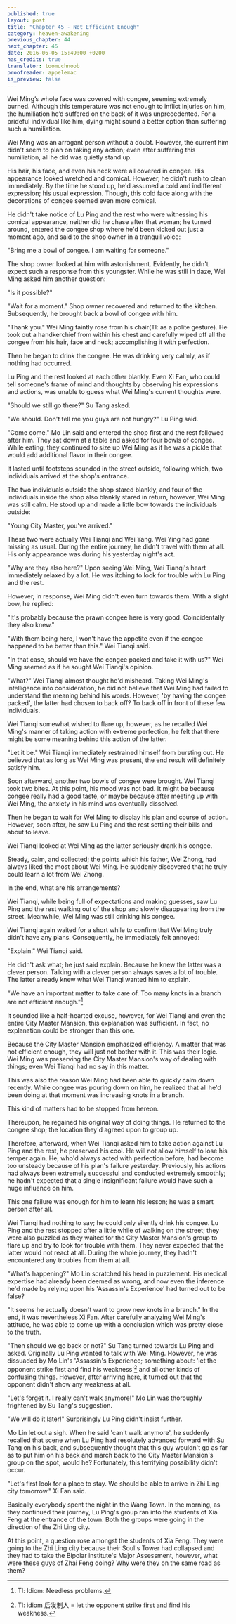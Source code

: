 ```yaml
---
published: true
layout: post
title: "Chapter 45 - Not Efficient Enough"
category: heaven-awakening
previous_chapter: 44
next_chapter: 46
date: 2016-06-05 15:49:00 +0200
has_credits: true
translator: toomuchnoob
proofreader: appelemac
is_preview: false
---
```

Wei Ming’s whole face was covered with congee, seeming extremely burned. Although this temperature was not enough to inflict injuries on him, the humiliation he’d suffered on the back of it was unprecedented. For a prideful individual like him, dying might sound a better option than suffering such a humiliation.

Wei Ming was an arrogant person without a doubt. However, the current him didn't seem to plan on taking any action; even after suffering this humiliation, all he did was quietly stand up.

His hair, his face, and even his neck were all covered in congee. His appearance looked wretched and comical. However, he didn't rush to clean immediately. By the time he stood up, he'd assumed a cold and indifferent expression; his usual expression. Though, this cold face along with the decorations of congee seemed even more comical.
<!--more-->

He didn't take notice of Lu Ping and the rest who were witnessing his comical appearance, neither did he chase after that woman; he turned around, entered the congee shop where he'd been kicked out just a moment ago, and said to the shop owner in a tranquil voice:

"Bring me a bowl of congee. I am waiting for someone."

The shop owner looked at him with astonishment. Evidently, he didn't expect such a response from this youngster. While he was still in daze, Wei Ming asked him another question:

"Is it possible?"

"Wait for a moment." Shop owner recovered and returned to the kitchen. Subsequently, he brought back a bowl of congee with him.

"Thank you." Wei Ming faintly rose from his chair(Tl: as a polite gesture). He took out a handkerchief from within his chest and carefully wiped off all the congee from his hair, face and neck; accomplishing it with perfection.

Then he began to drink the congee. He was drinking very calmly, as if nothing had occurred.

Lu Ping and the rest looked at each other blankly. Even Xi Fan, who could tell someone's frame of mind and thoughts by observing his expressions and actions, was unable to guess what Wei Ming's current thoughts were.

"Should we still go there?" Su Tang asked.

"We should. Don't tell me you guys are not hungry?" Lu Ping said.

"Come come." Mo Lin said and entered the shop first and the rest followed after him. They sat down at a table and asked for four bowls of congee.  While eating, they continued to size up Wei Ming as if he was a pickle that would add additional flavor in their congee.

It lasted until footsteps sounded in the street outside, following which, two individuals arrived at the shop's entrance.

The two individuals outside the shop stared blankly, and four of the individuals inside the shop also blankly stared in return, however, Wei Ming was still calm. He stood up and made a little bow towards the individuals outside:

"Young City Master, you've arrived."

These two were actually Wei Tianqi and Wei Yang. Wei Ying had gone missing as usual. During the entire journey, he didn't travel with them at all. His only appearance was during his yesterday night's act.

"Why are they also here?" Upon seeing Wei Ming, Wei Tianqi's heart immediately relaxed by a lot. He was itching to look for trouble with Lu Ping and the rest.

However, in response, Wei Ming didn't even turn towards them. With a slight bow, he replied:

"It's probably because the prawn congee here is very good. Coincidentally they also knew."

"With them being here, I won't have the appetite even if the congee happened to be better than this." Wei Tianqi said.

"In that case, should we have the congee packed and take it with us?" Wei Ming seemed as if he sought Wei Tianqi's opinion.

"What?" Wei Tianqi almost thought he'd misheard. Taking Wei Ming's intelligence into consideration, he did not believe that Wei Ming had failed to understand the meaning behind his words. However, 'by having the congee packed', the latter had chosen to back off? To back off in front of these few individuals.

Wei Tianqi somewhat wished to flare up, however, as he recalled Wei Ming's manner of taking action with extreme perfection, he felt that there might be some meaning behind this action of the latter.

"Let it be." Wei Tianqi immediately restrained himself from bursting out. He believed that as long as Wei Ming was present, the end result will definitely satisfy him.

Soon afterward, another two bowls of congee were brought. Wei Tianqi took two bites. At this point, his mood was not bad. It might be because congee really had a good taste, or maybe because after meeting up with Wei Ming, the anxiety in his mind was eventually dissolved.

Then he began to wait for Wei Ming to display his plan and course of action. However, soon after, he saw Lu Ping and the rest settling their bills and about to leave.

Wei Tianqi looked at Wei Ming as the latter seriously drank his congee.

Steady, calm, and collected; the points which his father, Wei Zhong, had always liked the most about Wei Ming. He suddenly discovered that he truly could learn a lot from Wei Zhong.

In the end, what are his arrangements?

Wei Tianqi, while being full of expectations and making guesses, saw Lu Ping and the rest walking out of the shop and slowly disappearing from the street. Meanwhile, Wei Ming was still drinking his congee.

Wei Tianqi again waited for a short while to confirm that Wei Ming truly didn't have any plans. Consequently, he immediately felt annoyed:

"Explain." Wei Tianqi said.

He didn't ask what; he just said explain. Because he knew the latter was a clever person. Talking with a clever person always saves a lot of trouble. The latter already knew what Wei Tianqi wanted him to explain.

"We have an important matter to take care of. Too many knots in a branch are not efficient enough."[^1]

[^1]: Tl: Idiom: Needless problems.

It sounded like a half-hearted excuse, however, for Wei Tianqi and even the entire City Master Mansion, this explanation was sufficient. In fact, no explanation could be stronger than this one.

Because the City Master Mansion emphasized efficiency. A matter that was not efficient enough, they will just not bother with it. This was their logic. Wei Ming was preserving the City Master Mansion's way of dealing with things; even Wei Tianqi had no say in this matter.

This was also the reason Wei Ming had been able to quickly calm down recently. While congee was pouring down on him, he realized that all he'd been doing at that moment was increasing knots in a branch.

This kind of matters had to be stopped from hereon.

Thereupon, he regained his original way of doing things. He returned to the congee shop; the location they'd agreed upon to group up.

Therefore, afterward, when Wei Tianqi asked him to take action against Lu Ping and the rest, he preserved his cool. He will not allow himself to lose his temper again. He, who'd always acted with perfection before, had become too unsteady because of his plan's failure yesterday. Previously, his actions had always been extremely successful and conducted extremely smoothly; he hadn't expected that a single insignificant failure would have such a huge influence on him.

This one failure was enough for him to learn his lesson; he was a smart person after all.

Wei Tianqi had nothing to say; he could only silently drink his congee. Lu Ping and the rest stopped after a little while of walking on the street; they were also puzzled as they waited for the City Master Mansion's group to flare up and try to look for trouble with them. They never expected that the latter would not react at all. During the whole journey, they hadn't encountered any troubles from them at all.

"What's happening?" Mo Lin scratched his head in puzzlement. His medical expertise had already been deemed as wrong, and now even the inference he'd made by relying upon his 'Assassin's Experience' had turned out to be false?

"It seems he actually doesn't want to grow new knots in a branch." In the end, it was nevertheless Xi Fan. After carefully analyzing Wei Ming's attitude, he was able to come up with a conclusion which was pretty close to the truth.

"Then should we go back or not?" Su Tang turned towards Lu Ping and asked. Originally Lu Ping wanted to talk with Wei Ming. However, he was dissuaded by Mo Lin's 'Assassin's Experience; something about: 'let the opponent strike first and find his weakness'[^2] and all other kinds of confusing things. However, after arriving here, it turned out that the opponent didn't show any weakness at all.

[^2]: Tl: idiom 后发制人 = let the opponent strike first and find his weakness.

"Let's forget it. I really can't walk anymore!" Mo Lin was thoroughly frightened by Su Tang's suggestion.

"We will do it later!" Surprisingly Lu Ping didn't insist further.

Mo Lin let out a sigh. When he said 'can't walk anymore', he suddenly recalled that scene when Lu Ping had resolutely advanced forward with Su Tang on his back, and subsequently thought that this guy wouldn't go as far as to put him on his back and march back to the City Master Mansion's group on the spot, would he? Fortunately, this terrifying possibility didn't occur.

"Let's first look for a place to stay. We should be able to arrive in Zhi Ling city tomorrow."  Xi Fan said.

Basically everybody spent the night in the Wang Town. In the morning, as they continued their journey, Lu Ping's group ran into the students of Xia Feng at the entrance of the town. Both the groups were going in the direction of the Zhi Ling city.

At this point, a question rose amongst the students of Xia Feng. They were going to the Zhi Ling city because their Soul's Tower had collapsed and they had to take the Bipolar institute's Major Assessment, however, what were these guys of Zhai Feng doing? Why were they on the same road as them?
